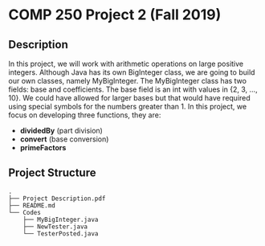 # COMP 250 Project 2 (Fall 2019)

## Description
In this project, we will work with arithmetic operations on large positive integers. Although Java has its own BigInteger class, 
we are going to build our own classes, namely MyBigInteger.
The MyBigInteger class has two fields: base and coefficients. The base field is an int with
values in {2, 3, …, 10}. We could have allowed for larger bases but that would have required
using special symbols for the numbers greater than 1. In this project, we focus on developing three functions, they are:
- **dividedBy** (part division)
- **convert** (base conversion)
- **primeFactors**

## Project Structure

```console
.
├── Project Description.pdf
├── README.md
└── Codes
    ├── MyBigInteger.java
    ├── NewTester.java
    └── TesterPosted.java
```
